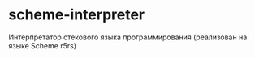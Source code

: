 # scheme-interpreter
Интерпретатор стекового языка программирования (реализован на языке Scheme r5rs)
